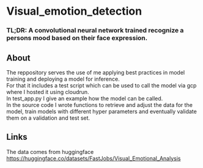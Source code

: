 # Visual_emotion_detection


### TL;DR: A convolutional neural network trained recognize a persons mood based on their face expression.

## About <br>
The reppository serves the use of me applying best practices in model training and deploying a model for inference. <br>
For that it includes a test script which can be used to call the model via gcp where I hosted it using cloudrun. <br>
In test_app.py I give an example how the model can be called.  <br>
In the source code I wrote functions to retrieve and adjust the data for the model, train models with different hyper parameters and eventually validate them on a validation and test set.

## Links
The data comes from huggingface https://huggingface.co/datasets/FastJobs/Visual_Emotional_Analysis
